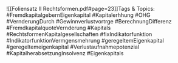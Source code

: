 
![[Foliensatz II Rechtsformen.pdf#page=23]]Tags & Topics:
   #FremdkapitalgebernEigenkapital
   #Kapitalerhhung
   #OHG
   #VernderungDurch
   #Gewinnverlustvortrge
   #BerechnungDifferenz
   #FremdkapitalquoteVernderung
   #Kapitals
   #RechtsformenKapitalgesellschaften
   #fixIndikatorfunktion
   #IndikatorfunktionVermgensmehrung
   #geregeltemEigenkapital
   #geregeltemeigenkapital
   #Verlustaufnahmepotenzial
   #KapitalherabsetzungInsolvenz
   #Eigenkapitals